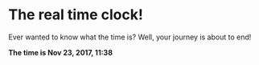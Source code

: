 # The real time clock!

Ever wanted to know what the time is? Well, your journey is about to end!

**The time is Nov 23, 2017, 11:38**